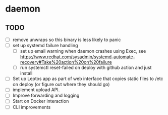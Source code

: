 # daemon

## TODO

- [ ] remove unwraps so this binary is less likely to panic
- [ ] set up systemd failure handling
  - [ ] set up email warning when daemon crashes using Exec, see https://www.redhat.com/sysadmin/systemd-automate-recovery#Take%20action%20on%20failure
  - [ ] run systemctl reset-failed on deploy with github action and just install
- [ ] Set up Leptos app as part of web interface that copies static files to /etc on deploy (or figure out where they should go)
- [ ] implement upload API.
- [ ] Improve forwarding and logging
- [ ] Start on Docker interaction
- [ ] CLI improvements
